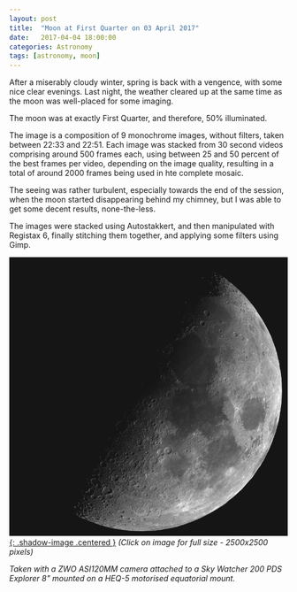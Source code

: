 ```yaml
---
layout: post
title:  "Moon at First Quarter on 03 April 2017"
date:   2017-04-04 18:00:00
categories: Astronomy
tags: [astronomy, moon]
---
```


After a miserably cloudy winter, spring is back with a vengence, with some nice clear evenings. Last night, the weather cleared up at the same time as the moon was well-placed for some imaging.

The moon was at exactly First Quarter, and therefore, 50% illuminated. 

The image is a composition of 9 monochrome images, without filters, taken between 22:33 and 22:51. Each image was stacked from 30 second videos comprising around 500 frames each, using between 25 and 50 percent of the best frames per video, depending on the image quality, resulting in a total of around 2000 frames being used in hte complete mosaic. 

The seeing was rather turbulent, especially towards the end of the session, when the moon started disappearing behind my chimney, but I was able to get some decent results, none-the-less.

The images were stacked using Autostakkert, and then manipulated with Registax 6, finally stitching them together, and applying some filters using Gimp.

[![Moon - 03 April 2017](/assets/images/blog/astronomy/Moon_20170403_1033_final_small.png){: .shadow-image .centered }](/assets/images/blog/astronomy/Moon_20170403_1033_final.png)
_(Click on image for full size - 2500x2500 pixels)_

_Taken with a ZWO ASI120MM camera attached to a Sky Watcher 200 PDS Explorer 8" mounted on a HEQ-5 motorised equatorial mount._
